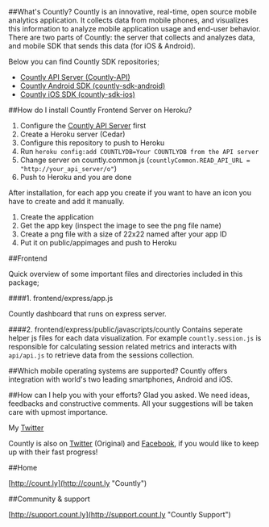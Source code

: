 ##What's Countly?
Countly is an innovative, real-time, open source mobile analytics application. It collects data from mobile phones, and visualizes this information to analyze mobile application usage and end-user behavior. There are two parts of Countly: the server that collects and analyzes data, and mobile SDK that sends this data (for iOS & Android).

Below you can find Countly SDK repositories;

- [Countly API Server (Countly-API)](https://github.com/gabrielrinaldi/Countly-API-Heroku)
- [Countly Android SDK (countly-sdk-android)](https://github.com/Countly/countly-sdk-android)
- [Countly iOS SDK (countly-sdk-ios)](https://github.com/Countly/countly-sdk-ios)

##How do I install Countly Frontend Server on Heroku?

1. Configure the [Countly API Server](https://github.com/gabrielrinaldi/Countly-API-Heroku) first
2. Create a Heroku server (Cedar)
3. Configure this repository to push to Heroku
4. Run `heroku config:add COUNTLYDB=Your COUNTLYDB from the API server`
5. Change server on countly.common.js (`countlyCommon.READ_API_URL = "http://your_api_server/o"`)
6. Push to Heroku and you are done

After installation, for each app you create if you want to have an icon you have to create and add it manually.

1. Create the application
2. Get the app key (inspect the image to see the png file name)
3. Create a png file with a size of 22x22 named after your app ID
4. Put it on public/appimages and push to Heroku

##Frontend

Quick overview of some important files and directories included in this package;

####1. frontend/express/app.js

Countly dashboard that runs on express server.

####2. frontend/express/public/javascripts/countly
Contains seperate  helper js files for each data visualization. For example `countly.session.js` is responsible for calculating session related metrics and interacts with `api/api.js` to retrieve data from the sessions collection.

##Which mobile operating systems are supported?
Countly offers integration with world's two leading smartphones, Android and iOS.

##How can I help you with your efforts?
Glad you asked. We need ideas, feedbacks and constructive comments. All your suggestions will be taken care with upmost importance.

My [Twitter](http://twitter.com/gabriel_rinaldi)

Countly is also on [Twitter](http://twitter.com/gocountly) (Original) and [Facebook](http://www.facebook.com/Countly), if you would like to keep up with their fast progress!

##Home

[http://count.ly](http://count.ly "Countly")

##Community & support

[http://support.count.ly](http://support.count.ly "Countly Support")
